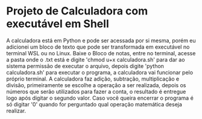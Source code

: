 # Projeto de Calculadora com executável em Shell

A calculadora está em Python e pode ser acessada por si mesma, porém eu adicionei um bloco de texto que pode ser transformada em executável no terminal WSL ou no Linux.
Baixe o Bloco de notas, entre no terminal, acesse a pasta onde o .txt está e digite 'chmod u+x calculadora.sh' para dar ao sistema permissão de executar o arquivo, depois digite 'python calculadora.sh' para executar o programa, a calculadora vai funcionar pelo próprio terminal.
A calculadora faz adição, subtração, multiplicação e divisão, primeiramente se escolhe a operação a ser realizada, depois os números que serão utilizados para fazer a conta, o resultado é entregue logo após digitar o segundo valor. Caso você queira encerrar o programa é só digitar '0' quando for perguntado qual operação matemática deseja realizar.
